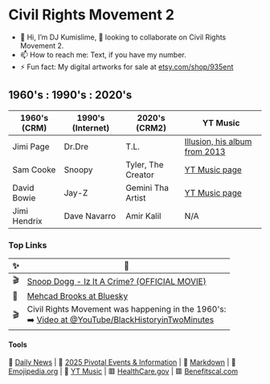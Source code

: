 # Civil Rights Movement 2
- 👋 Hi, I’m DJ Kumislime, 💞️ looking to collaborate on Civil Rights Movement 2.
- 📫 How to reach me: Text, if you have my number.
- ⚡ Fun fact: My digital artworks for sale at [etsy.com/shop/935ent](https://etsy.com/shop/935ent)

## 1960's : 1990's : 2020's
| 1960's (CRM)  | 1990's (Internet) | 2020's (CRM2)   | YT Music
| ------------- | ------------- | -------------       | -------------
| Jimi Page     | Dr.Dre        | T.L.                | [Illusion, his album from 2013](https://music.youtube.com/playlist?list=OLAK5uy_kcHTm0Vs-uU7Z0O5DpDB5flubNaHZcoDA&feature=shared)
| Sam Cooke     | Snoopy        | Tyler, The Creator  | [YT Music page](https://music.youtube.com/channel/UCo1DYcm1IZ9v3UPkpiAcgtg?feature=shared)
| David Bowie   | Jay-Z         | Gemini Tha Artist   | [YT Music page](https://music.youtube.com/channel/UCmNRZMc-MAD7BPEmLC6Y93w?feature=shared)
| Jimi Hendrix  | Dave Navarro  | Amir Kalil          | N/A

### Top Links
| ✨ | 🎀
| ------------- | -------------
| 🎬 | [Snoop Dogg - Iz It A Crime? (OFFICIAL MOVIE)](https://youtu.be/YJTqBL7MSX0?feature=shared)
| 🗽 | [Mehcad Brooks at Bluesky](https://bsky.app/profile/mehcad.bsky.social)
| 🎬 | Civil Rights Movement was happening in the 1960's:<br/>➡️ [Video at @YouTube/BlackHistoryinTwoMinutes](https://youtu.be/9ppTiyxFSs0?si=9JVIwt_BKtFEZoEJ)

#### Tools
🌠 [Daily News](https://github.com/djkumislime/djkumislime/tree/main) | 🌠 [2025 Pivotal Events & Information](https://github.com/djkumislime/2025/blob/main/README.md) | 💝 [Markdown](https://docs.github.com/en/get-started/writing-on-github/getting-started-with-writing-and-formatting-on-github/basic-writing-and-formatting-syntax) | 💝 [Emojipedia.org](https://emojipedia.org/) | 💝 [YT Music](https://music.youtube.com/) | 🟥 [HealthCare.gov](https://www.healthcare.gov) | 🟥 [Benefitscal.com](https://benefitscal.com)
